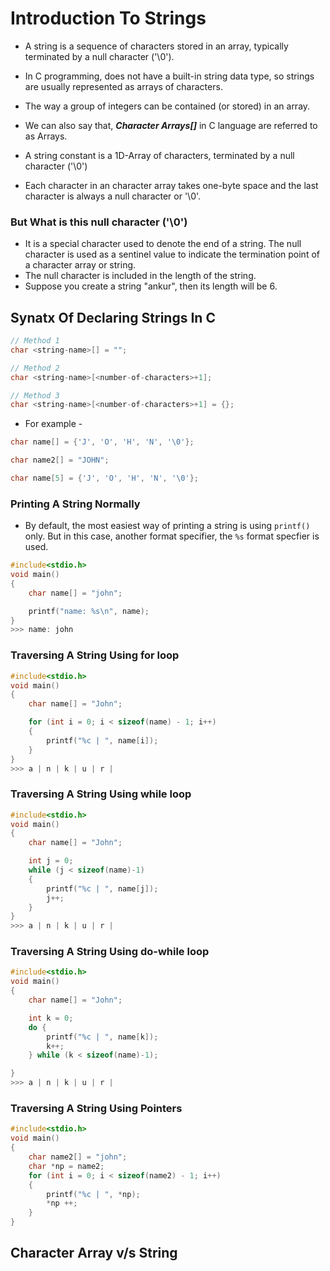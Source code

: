 # Introduction To Strings

* A string is a sequence of characters stored in an array, typically terminated by a null character ('\0'). 

* In C programming, does not have a built-in string data type, so strings are usually represented as arrays of characters.

* The way a group of integers can be contained (or stored) in an array.

* We can also say that, *__Character Arrays[]__* in C language are referred to as Arrays.

* A string constant is a 1D-Array of characters, terminated by a null character ('\0')

* Each character in an character array takes one-byte space and the last character is always a null character or '\0'. 

### But What is this null character ('\0') 
* It is a special character used to denote the end of a string. The null character is used as a sentinel value to indicate the termination point of a character array or string.
* The null character is included in the length of the string.
* Suppose you create a string "ankur", then its length will be 6.

## Synatx Of Declaring Strings In C

```c
// Method 1
char <string-name>[] = ""; 

// Method 2
char <string-name>[<number-of-characters>+1];

// Method 3
char <string-name>[<number-of-characters>+1] = {};
```

* For example -

```c
char name[] = {'J', 'O', 'H', 'N', '\0'};

char name2[] = "JOHN";

char name[5] = {'J', 'O', 'H', 'N', '\0'};
```

### Printing A String Normally

* By default, the most easiest way of printing a string is using `printf()` only. But in this case, another format specifier, the `%s` format specfier is used.

```c
#include<stdio.h>
void main()
{
    char name[] = "john";

    printf("name: %s\n", name);
}
>>> name: john
```

### Traversing A String Using for loop

```c
#include<stdio.h>
void main()
{
    char name[] = "John";

    for (int i = 0; i < sizeof(name) - 1; i++)
    {
        printf("%c | ", name[i]);
    }
}
>>> a | n | k | u | r |
```

### Traversing A String Using while loop

```c
#include<stdio.h>
void main()
{
    char name[] = "John";

    int j = 0;
    while (j < sizeof(name)-1)
    {
        printf("%c | ", name[j]);
        j++;
    }
}
>>> a | n | k | u | r |
```

### Traversing A String Using do-while loop

```c
#include<stdio.h>
void main()
{
    char name[] = "John";

    int k = 0;
    do {
        printf("%c | ", name[k]);
        k++;
    } while (k < sizeof(name)-1);

}
>>> a | n | k | u | r |
```

### Traversing A String Using Pointers

```c
#include<stdio.h>
void main()
{
    char name2[] = "john";
    char *np = name2;
    for (int i = 0; i < sizeof(name2) - 1; i++)
    {
        printf("%c | ", *np);
        *np ++;
    }
}
```





## Character Array v/s String